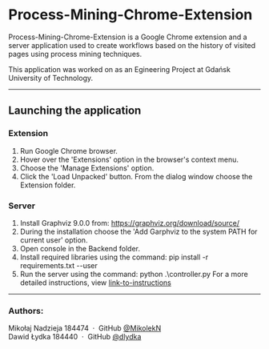 # Process-Mining-Chrome-Extension
Process-Mining-Chrome-Extension is a Google Chrome extension and a server application used to create workflows based on the history of visited pages using process mining techniques.

This application was worked on as an Egineering Project at Gdańsk University of Technology.

---

## Launching the application
### Extension
1. Run Google Chrome browser.
2. Hover over the 'Extensions' option in the browser's context menu.
3. Choose the 'Manage Extensions' option.
4. Click the 'Load Unpacked' button.
From the dialog window choose the Extension folder.
### Server
1. Install Graphviz 9.0.0 from: https://graphviz.org/download/source/
2. During the installation choose the 'Add Garphviz to the system PATH for current user' option.
3. Open console in the Backend folder.
4. Install required libraries using the command: pip install -r requirements.txt --user
5. Run the server using the command: python .\controller.py
For a more detailed instructions, view [link-to-instructions](https://github.com/MikolekN/Process-Mining-Chrome-Extension/blob/main/instructions-en.pdf)

---

### Authors:
Mikołaj Nadzieja 184474 &nbsp;&middot;&nbsp; GitHub [@MikolekN](https://github.com/MikolekN) \
Dawid Łydka 184440 &nbsp;&middot;&nbsp; GitHub [@dlydka](https://github.com/dlydka)
